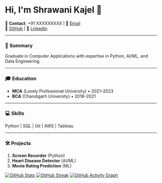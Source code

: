 # Hi, I'm Shrawani Kajel 👋


📱 **Contact**: +91 XXXXXXXXX | 📧 [Email](mailto:shrawanikajal553@gmail.com)  
🔗 [GitHub](https://github.com/shrawani21) | 💼 [LinkedIn](https://linkedin.com/in/shrawani-kajal-021aa422a/)

---

### 🚀 **Summary**  
Graduate in Computer Applications with expertise in Python, AI/ML, and Data Engineering.

---

### 🎓 **Education**  
- **MCA** (Lovely Professional University) • 2021–2023  
- **BCA** (Chandigarh University) • 2018–2021 

---

### 💻 **Skills**  
Python | SQL | Git | AWS | Tableau  

---

### 🛠️ **Projects**  
1. **Screen Recorder** (Python)  
2. **Heart Disease Detector** (AI/ML)  
3. **Movie Rating Prediction** (ML)


[![GitHub Stats](https://github-readme-stats.vercel.app/api?username=shrawani21&show_icons=true&theme=radical)](https://github.com/shrawani21)
[![GitHub Streak](https://streak-stats.demolab.com/?user=shrawani21&theme=radical)](https://git.io/streak-stats)
[![GitHub Activity Graph](https://github-readme-activity-graph.vercel.app/graph?username=shrawani21&theme=github)](https://github.com/shrawani21)

